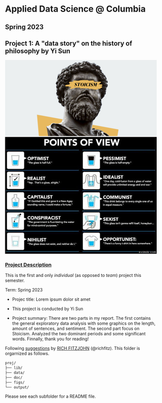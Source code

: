# Applied Data Science @ Columbia
## Spring 2023
## Project 1: A "data story" on the history of philosophy by Yi Sun

<img src="figs/stoicism.jpeg" width="500">

<img src="figs/100126-the-glass.jpeg" width="500">



### [Project Description](doc/)
This is the first and only *individual* (as opposed to *team*) project this semester. 

Term: Spring 2023

+ Projec title: Lorem ipsum dolor sit amet
+ This project is conducted by Yi Sun

+ Project summary: There are two parts in my report. The first contains the general exploratory data analysis with some graphics on the length, amount of sentences, and sentiment. The second part focus on Stoicism. Analyzed the two dominant periods and some significant words. Finnally, thank you for reading!

Following [suggestions](http://nicercode.github.io/blog/2013-04-05-projects/) by [RICH FITZJOHN](http://nicercode.github.io/about/#Team) (@richfitz). This folder is orgarnized as follows.

```
proj/
├── lib/
├── data/
├── doc/
├── figs/
└── output/
```

Please see each subfolder for a README file.
